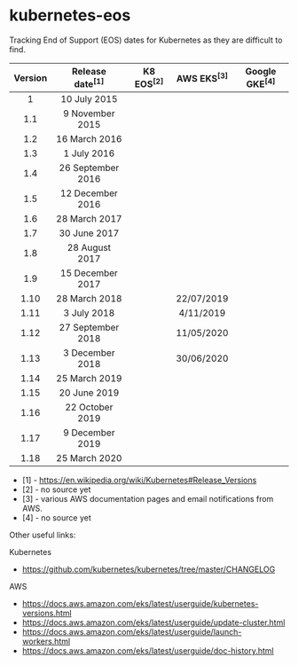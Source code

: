 # kubernetes-eos
Tracking End of Support (EOS) dates for Kubernetes as they are difficult to find.

| Version | Release date<sup>[1]</sup> | K8 EOS<sup>[2]</sup> |   AWS EKS<sup>[3]</sup>  | Google GKE<sup>[4]</sup> |
|:-------:|:------------------------:|:------:|:----------:|------------|
| 1       | 10 July 2015             |        |            |            |
| 1.1     | 9 November 2015          |        |            |            |
| 1.2     | 16 March 2016            |        |            |            |
| 1.3     | 1 July 2016              |        |            |            |
| 1.4     | 26 September 2016        |        |            |            |
| 1.5     | 12 December 2016         |        |            |            |
| 1.6     | 28 March 2017            |        |            |            |
| 1.7     | 30 June 2017             |        |            |            |
| 1.8     | 28 August 2017           |        |            |            |
| 1.9     | 15 December 2017         |        |            |            |
| 1.10    | 28 March 2018            |        | 22/07/2019 |            |
| 1.11    | 3 July 2018              |        | 4/11/2019  |            |
| 1.12    | 27 September 2018        |        | 11/05/2020 |            |
| 1.13    | 3 December 2018          |        | 30/06/2020 |            |
| 1.14    | 25 March 2019            |        |            |            |
| 1.15    | 20 June 2019             |        |            |            |
| 1.16    | 22 October 2019          |        |            |            |
| 1.17    | 9 December 2019          |        |            |            |
| 1.18    | 25 March 2020            |        |            |            |

 - [1] - https://en.wikipedia.org/wiki/Kubernetes#Release_Versions
 - [2] - no source yet
 - [3] - various AWS documentation pages and email notifications from AWS.
 - [4] - no source yet



Other useful links:

Kubernetes
 - https://github.com/kubernetes/kubernetes/tree/master/CHANGELOG

AWS
 - https://docs.aws.amazon.com/eks/latest/userguide/kubernetes-versions.html
 - https://docs.aws.amazon.com/eks/latest/userguide/update-cluster.html
 - https://docs.aws.amazon.com/eks/latest/userguide/launch-workers.html
 - https://docs.aws.amazon.com/eks/latest/userguide/doc-history.html
